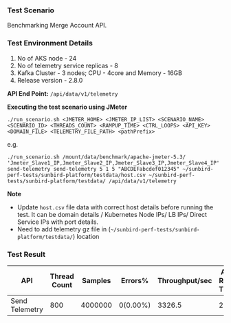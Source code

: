 ### Test Scenario

Benchmarking Merge Account API.


### Test Environment Details
1. No of AKS node - 24
2. No of telemetry service replicas - 8
3. Kafka Cluster - 3 nodes; CPU - 4core and Memory - 16GB
4. Release version - 2.8.0


**API End Point:** 
`/api/data/v1/telemetry`


**Executing the test scenario using JMeter**

```./run_scenario.sh <JMETER_HOME> <JMETER_IP_LIST> <SCENARIO_NAME> <SCENARIO_ID> <THREADS_COUNT> <RAMPUP_TIME> <CTRL_LOOPS> <API_KEY> <DOMAIN_FILE> <TELEMETRY_FILE_PATH> <pathPrefix> ```


e.g. 

```./run_scenario.sh /mount/data/benchmark/apache-jmeter-5.3/ 'Jmeter_Slave1_IP,Jmeter_Slave2_IP,Jmeter_Slave3_IP,Jmeter_Slave4_IP' send-telemetry send-telemetry 5 1 5 "ABCDEFabcdef012345" ~/sunbird-perf-tests/sunbird-platform/testdata/host.csv ~/sunbird-perf-tests/sunbird-platform/testdata/ /api/data/v1/telemetry```

**Note**
- Update `host.csv` file data with correct host details before running the test. It can be domain details / Kubernetes Node IPs/ LB IPs/ Direct Service IPs with port details.
- Need to add telemetry gz file in (`~/sunbird-perf-tests/sunbird-platform/testdata/`) location



### Test Result

|API                |Thread Count|Samples |Errors%  |Throughput/sec|Avg Resp Time |95th pct |99th pct|
|-------------------|------------|--------|---------| -------------|--------------|---------|--------|
|Send Telemetry     |800         |4000000 |0(0.00%) | 3326.5       | 233          |  483    |565     |
